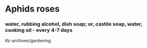 # Aphids roses

### water, rubbing alcohol, dish soap; or, castile soap, water, cooking oil - every 4-7 days

#z-archives/gardening